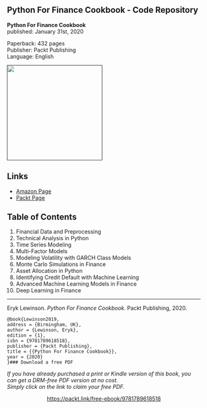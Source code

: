 ## Python For Finance Cookbook - Code Repository

**Python For Finance Cookbook**  
published: January 31st, 2020

Paperback: 432 pages  
Publisher: Packt Publishing  
Language: English

[<img src="./.img/book_cover.png" width="248">]()

## Links

- [Amazon Page](https://www.amazon.com/Python-Finance-Cookbook-libraries-financial-dp-1789618517/dp/1789618517)
- [Packt Page](https://www.packtpub.com/data/python-for-finance-cookbook)

## Table of Contents

1. Financial Data and Preprocessing 
2. Technical Analysis in Python
3. Time Series Modeling
4. Multi-Factor Models
5. Modeling Volatility with GARCH Class Models
6. Monte Carlo Simulations in Finance
7. Asset Allocation in Python
8. Identifying Credit Default with Machine Learning
9. Advanced Machine Learning Models in Finance
10. Deep Learning in Finance

--- 

Eryk Lewinson. *Python For Finance Cookbook*. Packt Publishing, 2020.

    @book{Lewinson2019,  
    address = {Birmingham, UK},  
    author = {Lewinson, Eryk},  
    edition = {1},  
    isbn = {9781789618518},   
    publisher = {Packt Publishing},  
    title = {{Python For Finance Cookbook}},  
    year = {2020}  
    }### Download a free PDF

 <i>If you have already purchased a print or Kindle version of this book, you can get a DRM-free PDF version at no cost.<br>Simply click on the link to claim your free PDF.</i>
<p align="center"> <a href="https://packt.link/free-ebook/9781789618518">https://packt.link/free-ebook/9781789618518 </a> </p>